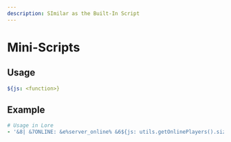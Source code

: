 ```yaml
---
description: SImilar as the Built-In Script
---
```


# Mini-Scripts

## Usage

```yaml
${js: <function>}
```

## Example

```yaml
# Usage in Lore
- '&8| &7ONLINE: &e%server_online% &6${js: utils.getOnlinePlayers().size() > 1 ? "Players" : "Player"}'
```

